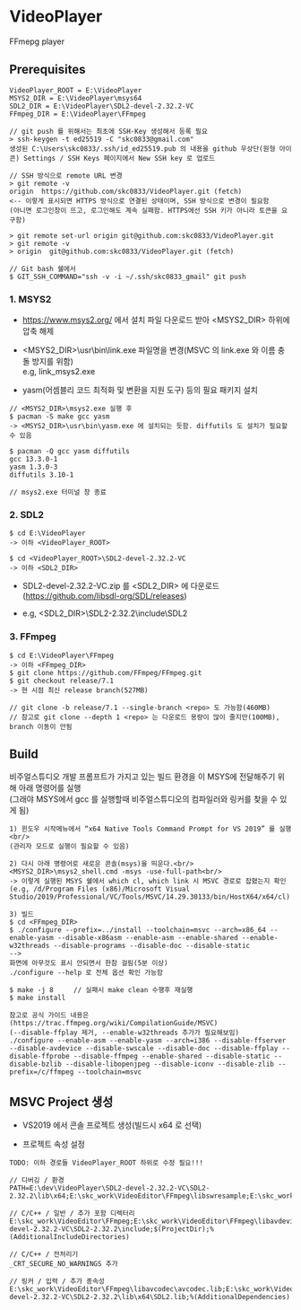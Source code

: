 # VideoPlayer
FFmepg player

## Prerequisites

```
VideoPlayer_ROOT = E:\VideoPlayer
MSYS2_DIR = E:\VideoPlayer\msys64
SDL2_DIR = E:\VideoPlayer\SDL2-devel-2.32.2-VC
FFmpeg_DIR = E:\VideoPlayer\FFmpeg
```

```
// git push 를 위해서는 최초에 SSH-Key 생성해서 등록 필요
> ssh-keygen -t ed25519 -C "skc0833@gmail.com"
생성된 C:\Users\skc0833/.ssh/id_ed25519.pub 의 내용을 github 우상단(원형 아이콘) Settings / SSH Keys 페이지에서 New SSH key 로 업로드

// SSH 방식으로 remote URL 변경
> git remote -v
origin  https://github.com/skc0833/VideoPlayer.git (fetch)
<-- 이렇게 표시되면 HTTPS 방식으로 연결된 상태이며, SSH 방식으로 변경이 필요함
(아니면 로그인창이 뜨고, 로그인해도 계속 실패함. HTTPS에선 SSH 키가 아니라 토큰을 요구함)

> git remote set-url origin git@github.com:skc0833/VideoPlayer.git
> git remote -v
> origin  git@github.com:skc0833/VideoPlayer.git (fetch)

// Git bash 쉘에서
$ GIT_SSH_COMMAND="ssh -v -i ~/.ssh/skc0833_gmail" git push
```

### 1. MSYS2

* https://www.msys2.org/ 에서 설치 파일 다운로드 받아 <MSYS2_DIR> 하위에 압축 해제<br/>

* <MSYS2_DIR>\usr\bin\link.exe 파일명을 변경(MSVC 의 link.exe 와 이름 충돌 방지를 위함)<br/>
e.g, link_msys2.exe

* yasm(어셈블리 코드 최적화 및 변환을 지원 도구) 등의 필요 패키지 설치<br/>
```
// <MSYS2_DIR>\msys2.exe 실행 후
$ pacman -S make gcc yasm
-> <MSYS2_DIR>\usr\bin\yasm.exe 에 설치되는 듯함. diffutils 도 설치가 필요할 수 있음

$ pacman -Q gcc yasm diffutils
gcc 13.3.0-1
yasm 1.3.0-3
diffutils 3.10-1

// msys2.exe 터미널 창 종료
```

### 2. SDL2

```
$ cd E:\VideoPlayer
-> 이하 <VideoPlayer_ROOT>

$ cd <VideoPlayer_ROOT>\SDL2-devel-2.32.2-VC
-> 이하 <SDL2_DIR>
```

* SDL2-devel-2.32.2-VC.zip 를 <SDL2_DIR> 에 다운로드
(https://github.com/libsdl-org/SDL/releases)

* e.g, <SDL2_DIR>\SDL2-2.32.2\include\SDL2


### 3. FFmpeg
```
$ cd E:\VideoPlayer\FFmpeg
-> 이하 <FFmpeg_DIR>
$ git clone https://github.com/FFmpeg/FFmpeg.git
$ git checkout release/7.1
-> 현 시점 최신 release branch(527MB)

// git clone -b release/7.1 --single-branch <repo> 도 가능함(460MB)
// 참고로 git clone --depth 1 <repo> 는 다운로드 용량이 많이 줄지만(100MB), branch 이동이 안됨
```


## Build

비주얼스튜디오 개발 프롬프트가 가지고 있는 빌드 환경을 이 MSYS에 전달해주기 위해 아래 명령어를 실행<br/>
(그래야 MSYS에서 gcc 를 실행할때 비주얼스튜디오의 컴파일러와 링커를 찾을 수 있게 됨)

```
1) 윈도우 시작메뉴에서 “x64 Native Tools Command Prompt for VS 2019” 를 실행<br/>
(관리자 모드로 실행이 필요할 수 있음)

2) 다시 아래 명령어로 새로운 콘솔(msys)을 띄운다.<br/>
<MSYS2_DIR>\msys2_shell.cmd -msys -use-full-path<br/>
-> 이렇게 실행된 MSYS 쉘에서 which cl, which link 시 MSVC 경로로 잡혔는지 확인
(e.g, /d/Program Files (x86)/Microsoft Visual Studio/2019/Professional/VC/Tools/MSVC/14.29.30133/bin/HostX64/x64/cl)

3) 빌드
$ cd <FFmpeg_DIR>
$ ./configure --prefix=../install --toolchain=msvc --arch=x86_64 --enable-yasm --disable-x86asm --enable-asm --enable-shared --enable-w32threads --disable-programs --disable-doc --disable-static
-->
화면에 아무것도 표시 안되면서 한참 걸림(5분 이상)
./configure --help 로 전체 옵션 확인 가능함

$ make -j 8     // 실패시 make clean 수행후 재실행
$ make install
```

```
참고로 공식 가이드 내용은(https://trac.ffmpeg.org/wiki/CompilationGuide/MSVC)
(--disable-ffplay 제거, --enable-w32threads 추가가 필요해보임)
./configure --enable-asm --enable-yasm --arch=i386 --disable-ffserver --disable-avdevice --disable-swscale --disable-doc --disable-ffplay --disable-ffprobe --disable-ffmpeg --enable-shared --disable-static --disable-bzlib --disable-libopenjpeg --disable-iconv --disable-zlib --prefix=/c/ffmpeg --toolchain=msvc
```

## MSVC Project 생성

* VS2019 에서 콘솔 프로젝트 생성(빌드시 x64 로 선택)

* 프로젝트 속성 설정
```
TODO: 이하 경로들 VideoPlayer_ROOT 하위로 수정 필요!!!

// 디버깅 / 환경
PATH=E:\dev\VideoPlayer\SDL2-devel-2.32.2-VC\SDL2-2.32.2\lib\x64;E:\skc_work\VideoEditor\FFmpeg\libswresample;E:\skc_work\VideoEditor\FFmpeg\libavfilter;E:\skc_work\VideoEditor\FFmpeg\libswscale;E:\skc_work\VideoEditor\FFmpeg\libavformat;E:\skc_work\VideoEditor\FFmpeg\libavutil;E:\skc_work\VideoEditor\FFmpeg\libavcodec;E:\skc_work\VideoEditor\FFmpeg\libavdevice;E:\skc_work\VideoEditor\FFmpeg\libpostproc;%PATH%

// C/C++ / 일반 / 추가 포함 디렉터리
E:\skc_work\VideoEditor\FFmpeg;E:\skc_work\VideoEditor\FFmpeg\libavdevice;E:\dev\VideoPlayer\SDL2-devel-2.32.2-VC\SDL2-2.32.2\include;$(ProjectDir);%(AdditionalIncludeDirectories)

// C/C++ / 전처리기
_CRT_SECURE_NO_WARNINGS 추가

// 링커 / 입력 / 추가 종속성
E:\skc_work\VideoEditor\FFmpeg\libavcodec\avcodec.lib;E:\skc_work\VideoEditor\FFmpeg\libavutil\avutil.lib;E:\skc_work\VideoEditor\FFmpeg\libavformat\avformat.lib;E:\skc_work\VideoEditor\FFmpeg\libswscale\swscale.lib;E:\skc_work\VideoEditor\FFmpeg\libavfilter\avfilter.lib;E:\skc_work\VideoEditor\FFmpeg\libswresample\swresample.lib;E:\skc_work\VideoEditor\FFmpeg\libavdevice\avdevice.lib;E:\dev\VideoPlayer\SDL2-devel-2.32.2-VC\SDL2-2.32.2\lib\x64\SDL2.lib;%(AdditionalDependencies)

